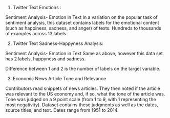 1. Twitter Text Emotions : 

Sentiment Analysis- Emotion in Text
In a variation on the popular task of sentiment analysis, this dataset contains labels for the emotional content 
(such as happiness, sadness, and anger) of texts. Hundreds to thousands of examples across 13 labels.

2. Twitter Text Sadness-Happyness Analysis:

Sentiment Analysis- Emotion in Text
Same as above, however this data set has 2 labels, happyness and sadness.

Difference between 1 and 2 is the number of labels on the target variable.

3. Economic News Article Tone and Relevance

Contributors read snippets of news articles. They then noted if the article was relevant to the US economy and, if so, what the tone of the article was. Tone was judged on a 9 point scale (from 1 to 9, with 1 representing the most negativity). Dataset contains these judgments as well as the dates, source titles, and text. Dates range from 1951 to 2014.
